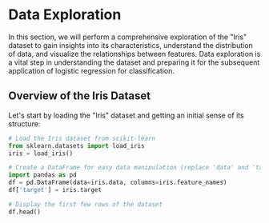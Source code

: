 # Data Exploration

In this section, we will perform a comprehensive exploration of the "Iris" dataset to gain insights into its characteristics, understand the distribution of data, and visualize the relationships between features. Data exploration is a vital step in understanding the dataset and preparing it for the subsequent application of logistic regression for classification.

## Overview of the Iris Dataset

Let's start by loading the "Iris" dataset and getting an initial sense of its structure:

```python
# Load the Iris dataset from scikit-learn
from sklearn.datasets import load_iris
iris = load_iris()

# Create a DataFrame for easy data manipulation (replace 'data' and 'target' accordingly)
import pandas as pd
df = pd.DataFrame(data=iris.data, columns=iris.feature_names)
df['target'] = iris.target

# Display the first few rows of the dataset
df.head()

